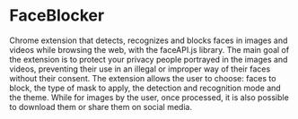 # FaceBlocker
Chrome extension that detects, recognizes and blocks faces in images and videos while 
browsing the web, with the faceAPI.js library. The main goal of the extension is to protect 
your privacy people portrayed in the images and videos, preventing their use in an illegal 
or improper way of their faces without their consent. The extension allows the user to 
choose: faces to block, the type of mask to apply, the detection and recognition 
mode and the theme. While for images by the user, once processed, it is also possible 
to download them or share them on social media.